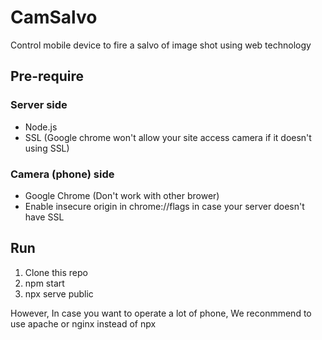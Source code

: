 # CamSalvo
Control mobile device to fire a salvo of image shot using web technology

##  Pre-require 

### Server side 
- Node.js
- SSL (Google chrome won't allow your site access camera if it doesn't using SSL)

###  Camera (phone) side
- Google Chrome (Don't work with other brower)
- Enable insecure origin in chrome://flags in case your server doesn't have SSL

## Run
1. Clone this repo
2. npm start 
3. npx serve public 

However,  In case you want to operate a lot of phone, We reconmmend to use apache or nginx instead of npx